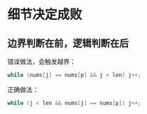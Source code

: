 # 细节决定成败

## 边界判断在前，逻辑判断在后

错误做法，会触发越界：

```c
while (nums[j] == nums[p] && j < len) j++;
```

正确做法：

```c
while (j < len && nums[j] == nums[p]) j++;
```
